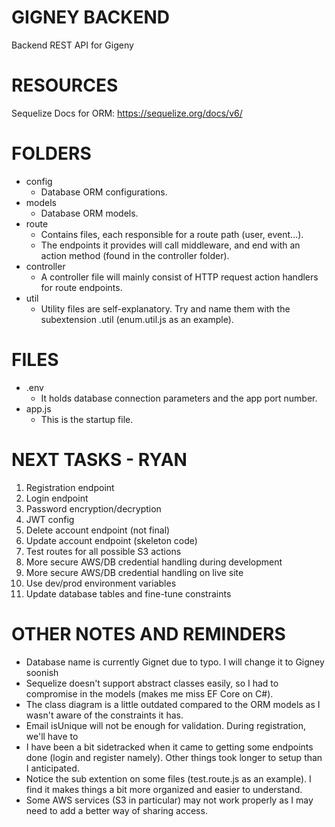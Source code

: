 # GIGNEY BACKEND
Backend REST API for Gigeny


# RESOURCES
Sequelize Docs for ORM:
https://sequelize.org/docs/v6/


# FOLDERS
- config 
    - Database ORM configurations.
- models 
    - Database ORM models. 
- route 
    - Contains files, each responsible for a route path (user, event...). 
    - The endpoints it provides will call middleware, and end with an action method (found in the controller folder).
- controller
    - A controller file will mainly consist of HTTP request action handlers for route endpoints.
- util
    - Utility files are self-explanatory. Try and name them with the subextension .util (enum.util.js as an example).


# FILES
- .env 
    - It holds database connection parameters and the app port number.
- app.js 
    - This is the startup file.


# NEXT TASKS - RYAN
1. Registration endpoint 
2. Login endpoint
3. Password encryption/decryption
4. JWT config
5. Delete account endpoint (not final)
6. Update account endpoint (skeleton code)
7. Test routes for all possible S3 actions
8. More secure AWS/DB credential handling during development
9. More secure AWS/DB credential handling on live site
10. Use dev/prod environment variables
11. Update database tables and fine-tune constraints


# OTHER NOTES AND REMINDERS
- Database name is currently Gignet due to typo. I will change it to Gigney soonish
- Sequelize doesn't support abstract classes easily, so I had to compromise in the models (makes me miss EF Core on C#).
- The class diagram is a little outdated compared to the ORM models as I wasn't aware of the constraints it has.
- Email isUnique will not be enough for validation. During registration, we'll have to 
- I have been a bit sidetracked when it came to getting some endpoints done (login and register namely). Other things took longer to setup than I anticipated.
- Notice the sub extention on some files (test.route.js as an example). I find it makes things a bit more organized and easier to understand.
- Some AWS services (S3 in particular) may not work properly as I may need to add a better way of sharing access.
